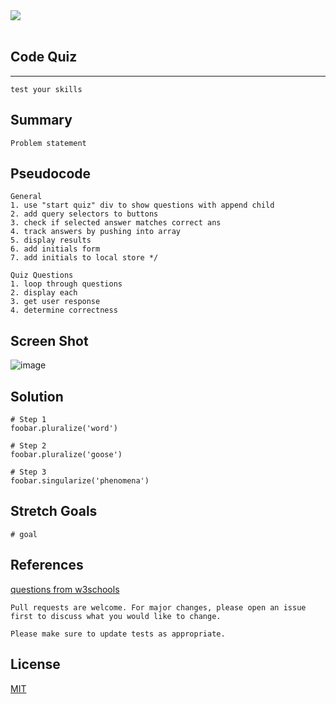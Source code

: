<img src="https://www.marcobeltempo.com/wp-content/uploads/2017/12/markdown_banner.png">

<br/>
<br/>

## Code Quiz
---
```
test your skills
```
## Summary
```
Problem statement
```

## Pseudocode
```
General
1. use "start quiz" div to show questions with append child
2. add query selectors to buttons
3. check if selected answer matches correct ans
4. track answers by pushing into array
5. display results
6. add initials form
7. add initials to local store */

Quiz Questions
1. loop through questions
2. display each 
3. get user response
4. determine correctness 
```

## Screen Shot
![image](https://www.vitruvianpartners.com/wp-content/uploads/placeholder-banner.png "placeholder")

## Solution

```
# Step 1
foobar.pluralize('word')

# Step 2
foobar.pluralize('goose')

# Step 3
foobar.singularize('phenomena')
```

## Stretch Goals
```
# goal
```


## References 
[questions from w3schools](https://www.w3schools.com/quiztest/result.asp)
```
Pull requests are welcome. For major changes, please open an issue first to discuss what you would like to change.

Please make sure to update tests as appropriate.
```
## License
[MIT](https://choosealicense.com/licenses/mit/)
